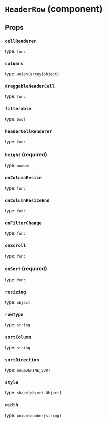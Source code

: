 `HeaderRow` (component)
=======================



Props
-----

### `cellRenderer`

type: `func`


### `columns`

type: `union(array|object)`


### `draggableHeaderCell`

type: `func`


### `filterable`

type: `bool`


### `headerCellRenderer`

type: `func`


### `height` (required)

type: `number`


### `onColumnResize`

type: `func`


### `onColumnResizeEnd`

type: `func`


### `onFilterChange`

type: `func`


### `onScroll`

type: `func`


### `onSort` (required)

type: `func`


### `resizing`

type: `object`


### `rowType`

type: `string`


### `sortColumn`

type: `string`


### `sortDirection`

type: `enumDEFINE_SORT`


### `style`

type: `shape[object Object]`


### `width`

type: `union(number|string)`

